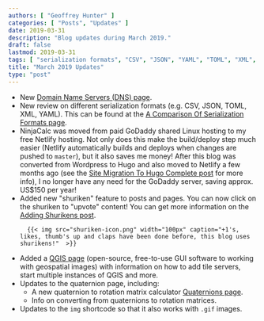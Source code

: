 ```yaml
---
authors: [ "Geoffrey Hunter" ]
categories: [ "Posts", "Updates" ]
date: 2019-03-31
description: "Blog updates during March 2019."
draft: false
lastmod: 2019-03-31
tags: [ "serialization formats", "CSV", "JSON", "YAML", "TOML", "XML", "DNS", "domain name server", "shuriken", "QGIS", "GUI", "quaternion", "calculator" ]
title: "March 2019 Updates"
type: "post"
---
```


<ul>
  <li>New <a href="/programming/website-design/domain-name-servers-dns">Domain Name Servers (DNS) page</a>.</li>
  <li>New review on different serialization formats (e.g. CSV, JSON, TOML, XML, YAML). This can be found at the <a href="/programming/serialization-formats/a-comparison-of-serialization-formats">A Comparison Of Serialization Formats page</a>.</li>
  <li>NinjaCalc was moved from paid GoDaddy shared Linux hosting to my free Netlify hosting. Not only does this make the build/deploy step much easier (Netlify automatically builds and deploys when changes are pushed to <code>master</code>), but it also saves me money! After this blog was converted from Wordpress to Hugo and also moved to Netlify a few months ago (see the <a href="/posts/2018/12-15-site-migration-to-hugo-complete/">Site Migration To Hugo Complete post</a> for more info), I no longer have any need for the GoDaddy server, saving approx. US$150 per year!</li>
  <li>
      Added new "shuriken" feature to posts and pages. You can now click on the shuriken to "upvote" content! You can get more information on the <a href="/posts/2019/03-10-adding-shurikens/">Adding Shurikens post</a>.

      {{< img src="shuriken-icon.png" width="100px" caption="+1's, likes, thumb's up and claps have been done before, this blog uses shurikens!"  >}}
  </li>
  <li>Added a <a href="/space/qgis">QGIS page</a> (open-source, free-to-use GUI software to working with geospatial images) with information on how to add tile servers, start multiple instances of QGIS and more.</li>
  <li>Updates to the quaternion page, including:
    <ul>
      <li>A new quaternion to rotation matrix calculator <a href="/mathematics/geometry/quaternions/">Quaternions page</a>.</li>
      <li>Info on converting from quaternions to rotation matrices.</li>
    </ul>
  </li>
  <li>Updates to the <code>img</code> shortcode so that it also works with <code>.gif</code> images.</li>
</ul>